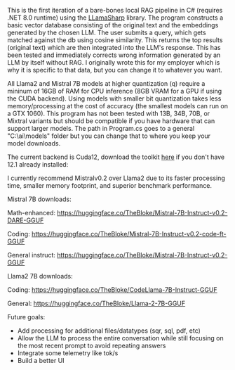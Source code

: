 This is the first iteration of a bare-bones local RAG pipeline in C# (requires .NET 8.0 runtime) using the [LLamaSharp](https://github.com/SciSharp/LLamaSharp) library. The program constructs a basic vector database consisting of the original text and the embeddings generated by the chosen LLM. The user submits a query, which gets matched against the db using cosine similarity. This returns the top results (original text) which are then integrated into the LLM's response. This has been tested and immediately corrects wrong information generated by an LLM by itself without RAG. I originally wrote this for my employer which is why it is specific to that data, but you can change it to whatever you want.

All Llama2 and Mistral 7B models at higher quantization (q) require a mininum of 16GB of RAM for CPU inference (8GB VRAM for a GPU if using the CUDA backend). Using models with smaller bit quantization takes less memory/processing at the cost of accuracy (the smallest models can run on a GTX 1060). This program has not been tested with 13B, 34B, 70B, or Mixtral variants but should be compatible if you have hardware that can support larger models. The path in Program.cs goes to a general "C:\ai\models" folder but you can change that to where you keep your model downloads.

The current backend is Cuda12, download the toolkit [here](https://developer.nvidia.com/cuda-12-1-0-download-archive) if you don't have 12.1 already installed: 

I currently recommend Mistralv0.2 over Llama2 due to its faster processing time, smaller memory footprint, and superior benchmark performance.

Mistral 7B downloads:

Math-enhanced: https://huggingface.co/TheBloke/Mistral-7B-Instruct-v0.2-DARE-GGUF

Coding: https://huggingface.co/TheBloke/Mistral-7B-Instruct-v0.2-code-ft-GGUF

General instruct: https://huggingface.co/TheBloke/Mistral-7B-Instruct-v0.2-GGUF 


Llama2 7B downloads:

Coding: https://huggingface.co/TheBloke/CodeLlama-7B-Instruct-GGUF

General: https://huggingface.co/TheBloke/Llama-2-7B-GGUF


Future goals:
- Add processing for additional files/datatypes (sqr, sql, pdf, etc)
- Allow the LLM to process the entire conversation while still focusing on the most recent prompt to avoid repeating answers
- Integrate some telemetry like tok/s
- Build a better UI
